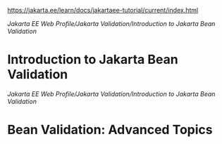 https://jakarta.ee/learn/docs/jakartaee-tutorial/current/index.html


*Jakarta EE Web Profile/Jakarta Validation/Introduction to Jakarta Bean Validation*
# Introduction to Jakarta Bean Validation

*Jakarta EE Web Profile/Jakarta Validation/Introduction to Jakarta Bean Validation*
# Bean Validation: Advanced Topics


